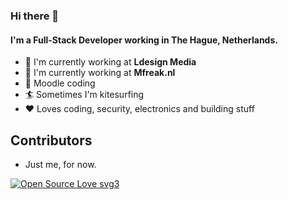 ### Hi there 👋

#### I'm a Full-Stack Developer working in The Hague, Netherlands.

- 🏢 I'm currently working at **Ldesign Media**
- 🏢 I'm currently working at **Mfreak.nl**
- 💯 Moodle coding
- 🏄 Sometimes I'm kitesurfing 
- ❤️ Loves coding, security, electronics and building stuff


## Contributors
- Just me, for now.


[![Open Source Love svg3](https://badges.frapsoft.com/os/v3/open-source.svg?v=103)](https://github.com/ellerbrock/open-source-badges/)
